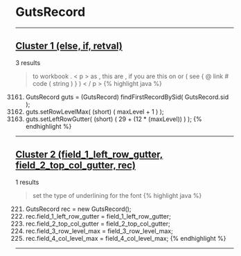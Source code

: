 # GutsRecord

***

## [Cluster 1 (else, if, retval)](./1)
3 results
> to workbook . < p > as , this are , if you are this on or ( see { @ link # code ( string ) } ) < / p > 
{% highlight java %}
3161. GutsRecord guts = (GutsRecord) findFirstRecordBySid( GutsRecord.sid );
3162. guts.setRowLevelMax( (short) ( maxLevel + 1 ) );
3163. guts.setLeftRowGutter( (short) ( 29 + (12 * (maxLevel)) ) );
{% endhighlight %}

***

## [Cluster 2 (field_1_left_row_gutter, field_2_top_col_gutter, rec)](./2)
1 results
> set the type of underlining for the font 
{% highlight java %}
221. GutsRecord rec = new GutsRecord();
222. rec.field_1_left_row_gutter = field_1_left_row_gutter;
223. rec.field_2_top_col_gutter = field_2_top_col_gutter;
224. rec.field_3_row_level_max = field_3_row_level_max;
225. rec.field_4_col_level_max = field_4_col_level_max;
{% endhighlight %}

***

